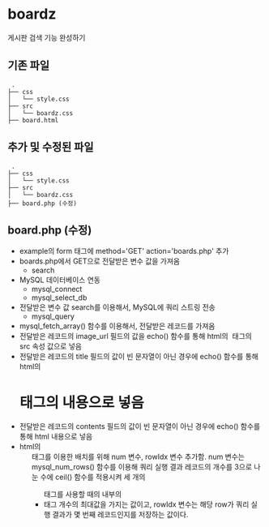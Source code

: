 # boardz
게시판 검색 기능 완성하기

## 기존 파일
```
 .
├── css
│   └── style.css
├── src
│   └── boardz.css
├── board.html
```

## 추가 및 수정된 파일
```
 .
├── css
│   └── style.css
├── src
│   └── boardz.css
├── board.php (수정)

```

## board.php (수정)
- example의 form 태그에 method='GET' action='boards.php' 추가
- boards.php에서 GET으로 전달받은 변수 값을 가져옴
	+ search
- MySQL 데이터베이스 연동
    + mysql_connect
	+ mysql_select_db
- 전달받은 변수 값 search를 이용해서, MySQL에 쿼리 스트링 전송
	+ mysql_query
- mysql_fetch_array() 함수를 이용해서, 전달받은 레코드를 가져옴
- 전달받은 레코드의 image_url 필드의 값을 echo() 함수를 통해 html의 <img> 태그의 src 속성 값으로 넣음
- 전달받은 레코드의 title 필드의 값이 빈 문자열이 아닌 경우에 echo() 함수를 통해 html의 <h1> 태그의 내용으로 넣음
- 전달받은 레코드의 contents 필드의 값이 빈 문자열이 아닌 경우에 echo() 함수를 통해 html 내용으로 넣음
- html의 <ul> 태그를 이용한 배치를 위해 num 변수, rowIdx 변수 추가함. num 변수는 mysql_num_rows() 함수를 이용해 쿼리 실행 결과 레코드의 개수를 3으로 나눈 수에 ceil() 함수를 적용시켜 세 개의 <ul> 태그를 사용할 때의 내부의 <li> 태그 개수의 최대값을 가지는 값이고, rowIdx 변수는 해당 row가 쿼리 실행 결과가 몇 번째 레코드인지를 저장하는 값이다.
